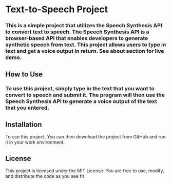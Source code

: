 # Text-to-Speech Project
### This is a simple project that utilizes the Speech Synthesis API to convert text to speech. The Speech Synthesis API is a browser-based API that enables developers to generate synthetic speech from text. This project allows users to type in text and get a voice output in return. See about section for live demo.

## How to Use
### To use this project, simply type in the text that you want to convert to speech and submit it. The program will then use the Speech Synthesis API to generate a voice output of the text that you entered.

## Installation
To use this project, You can then download the project from GitHub and run it in your work environment.

## License
This project is licensed under the MIT License. You are free to use, modify, and distribute the code as you see fit
